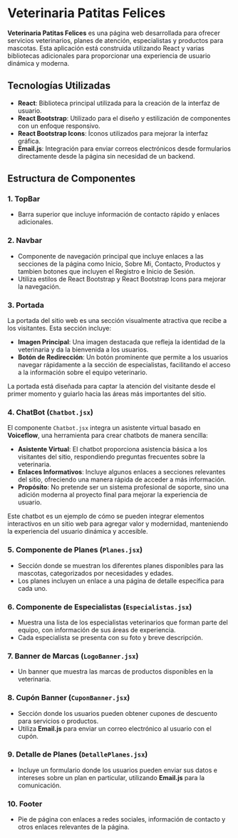 # Veterinaria Patitas Felices

**Veterinaria Patitas Felices** es una página web desarrollada para ofrecer servicios veterinarios, planes de atención, especialistas y productos para mascotas. Esta aplicación está construida utilizando React y varias bibliotecas adicionales para proporcionar una experiencia de usuario dinámica y moderna.

## **Tecnologías Utilizadas**

- **React**: Biblioteca principal utilizada para la creación de la interfaz de usuario.
- **React Bootstrap**: Utilizado para el diseño y estilización de componentes con un enfoque responsivo.
- **React Bootstrap Icons**: Íconos utilizados para mejorar la interfaz gráfica.
- **Email.js**: Integración para enviar correos electrónicos desde formularios directamente desde la página sin necesidad de un backend.

## **Estructura de Componentes**

### **1. TopBar**
- Barra superior que incluye información de contacto rápido y enlaces adicionales.

### **2. Navbar**
- Componente de navegación principal que incluye enlaces a las secciones de la página como Inicio, Sobre Mi, Contacto, Productos y tambien botones que incluyen el Registro e Inicio de Sesión. 
- Utiliza estilos de React Bootstrap y React Bootstrap Icons para mejorar la navegación.

### **3. Portada**

La portada del sitio web es una sección visualmente atractiva que recibe a los visitantes. Esta sección incluye:

- **Imagen Principal**: Una imagen destacada que refleja la identidad de la veterinaria y da la bienvenida a los usuarios.
- **Botón de Redirección**: Un botón prominente que permite a los usuarios navegar rápidamente a la sección de especialistas, facilitando el acceso a la información sobre el equipo veterinario.

La portada está diseñada para captar la atención del visitante desde el primer momento y guiarlo hacia las áreas más importantes del sitio.

### **4. ChatBot (`Chatbot.jsx`)**

El componente `Chatbot.jsx` integra un asistente virtual basado en **Voiceflow**, una herramienta para crear chatbots de manera sencilla:

- **Asistente Virtual**: El chatbot proporciona asistencia básica a los visitantes del sitio, respondiendo preguntas frecuentes sobre la veterinaria.
- **Enlaces Informativos**: Incluye algunos enlaces a secciones relevantes del sitio, ofreciendo una manera rápida de acceder a más información.
- **Propósito**: No pretende ser un sistema profesional de soporte, sino una adición moderna al proyecto final para mejorar la experiencia de usuario.

Este chatbot es un ejemplo de cómo se pueden integrar elementos interactivos en un sitio web para agregar valor y modernidad, manteniendo la experiencia del usuario dinámica y accesible.


### **5. Componente de Planes (`Planes.jsx`)**
- Sección donde se muestran los diferentes planes disponibles para las mascotas, categorizados por necesidades y edades.
- Los planes incluyen un enlace a una página de detalle específica para cada uno.

### **6. Componente de Especialistas (`Especialistas.jsx`)**
- Muestra una lista de los especialistas veterinarios que forman parte del equipo, con información de sus áreas de experiencia.
- Cada especialista se presenta con su foto y breve descripción.

### **7. Banner de Marcas (`LogoBanner.jsx`)**
- Un banner que muestra las marcas de productos disponibles en la veterinaria.

### **8. Cupón Banner (`CuponBanner.jsx`)**
- Sección donde los usuarios pueden obtener cupones de descuento para servicios o productos.
- Utiliza **Email.js** para enviar un correo electrónico al usuario con el cupón.

### **9. Detalle de Planes (`DetallePlanes.jsx`)**
- Incluye un formulario donde los usuarios pueden enviar sus datos e intereses sobre un plan en particular, utilizando **Email.js** para la comunicación.

### **10. Footer**
- Pie de página con enlaces a redes sociales, información de contacto y otros enlaces relevantes de la página.
